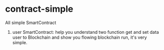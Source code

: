 # contract-simple

All simple SmartContract

1. user SmartContract: help you understand two function get and set data user to Blockchain and show you flowing blockchain run, it's very simple.

